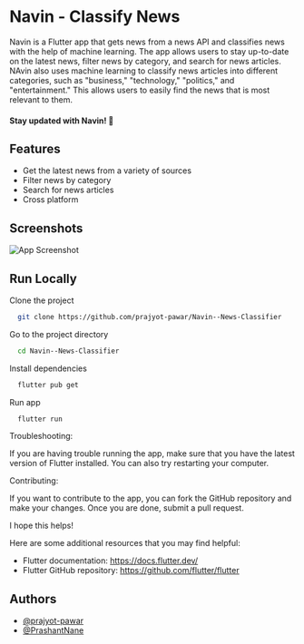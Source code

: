 
# Navin - Classify News

Navin is a Flutter app that gets news from a news API and classifies news with the help of machine learning. The app allows users to stay up-to-date on the latest news, filter news by category, and search for news articles. NAvin also uses machine learning to classify news articles into different categories, such as "business," "technology," "politics," and "entertainment." This allows users to easily find the news that is most relevant to them.

#### Stay updated with Navin! 🚀

## Features

- Get the latest news from a variety of sources
- Filter news by category
- Search for news articles
- Cross platform

## Screenshots

![App Screenshot](https://via.placeholder.com/468x300?text=App+Screenshot+Here)


## Run Locally

Clone the project

```bash
  git clone https://github.com/prajyot-pawar/Navin--News-Classifier
```

Go to the project directory

```bash
  cd Navin--News-Classifier
```

Install dependencies

```bash
  flutter pub get
```

Run app

```bash
  flutter run
```

Troubleshooting:

If you are having trouble running the app, make sure that you have the latest version of Flutter installed. You can also try restarting your computer.

Contributing:

If you want to contribute to the app, you can fork the GitHub repository and make your changes. Once you are done, submit a pull request.

I hope this helps!

Here are some additional resources that you may find helpful:

- Flutter documentation: https://docs.flutter.dev/
- Flutter GitHub repository: https://github.com/flutter/flutter
## Authors

- [@prajyot-pawar](https://www.github.com/prajyot-pawar)
- [@PrashantNane](https://github.com/prashantnane)


